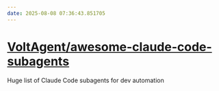 ```yaml
---
date: 2025-08-08 07:36:43.851705
---
```


# [VoltAgent/awesome-claude-code-subagents](https://github.com/VoltAgent/awesome-claude-code-subagents)

Huge list of Claude Code subagents for dev automation